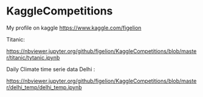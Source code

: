 # KaggleCompetitions

My profile on kaggle
https://www.kaggle.com/figelion

Titanic:

https://nbviewer.jupyter.org/github/figelion/KaggleCompetitions/blob/master/titanic/tytanic.ipynb

Daily Climate time serie data Delhi :

https://nbviewer.jupyter.org/github/figelion/KaggleCompetitions/blob/master/delhi_temp/delhi_temp.ipynb
